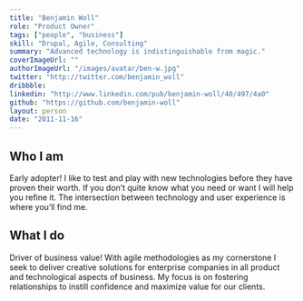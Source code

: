 ```yaml
---
title: "Benjamin Woll"
role: "Product Owner"
tags: ["people", "business"]
skill: "Drupal, Agile, Consulting"
summary: "Advanced technology is indistinguishable from magic."
coverImageUrl: ""
authorImageUrl: "/images/avatar/ben-w.jpg"
twitter: "http://twitter.com/benjamin_woll"
dribbble: 
linkedin: "http://www.linkedin.com/pub/benjamin-woll/40/497/4a0"
github: "https://github.com/benjamin-woll"
layout: person
date: "2011-11-16"
---
```


## Who I am

Early adopter! I like to test and play with new technologies before they have proven their worth. If you don’t quite know what you need or want I will help you refine it.  The intersection between technology and user experience is where you’ll find me.

## What I do

Driver of business value!  With agile methodologies as my cornerstone I seek to deliver creative solutions for enterprise companies in all product and technological aspects of business.  My focus is on fostering relationships to instill confidence and maximize value for our clients.
